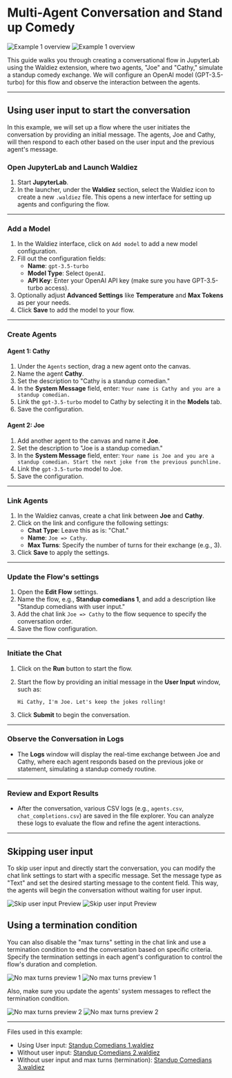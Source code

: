 # Multi-Agent Conversation and Stand up Comedy

![Example 1 overview](../static/images/light/examples/1/overview.webp#only-light)
![Example 1 overview](../static/images/dark/examples/1/overview.webp#only-dark)

This guide walks you through creating a conversational flow in JupyterLab using the Waldiez extension, where two agents, "Joe" and "Cathy," simulate a standup comedy exchange. We will configure an OpenAI model (GPT-3.5-turbo) for this flow and observe the interaction between the agents.

---

## Using user input to start the conversation

In this example, we will set up a flow where the user initiates the conversation by providing an initial message. The agents, Joe and Cathy, will then respond to each other based on the user input and the previous agent's message.

### Open JupyterLab and Launch Waldiez

1. Start **JupyterLab**.
2. In the launcher, under the **Waldiez** section, select the Waldiez icon to create a new `.waldiez` file. This opens a new interface for setting up agents and configuring the flow.

---

### Add a Model

1. In the Waldiez interface, click on `Add model` to add a new model configuration.
2. Fill out the configuration fields:
   - **Name**: `gpt-3.5-turbo`
   - **Model Type**: Select `OpenAI`.
   - **API Key**: Enter your OpenAI API key (make sure you have GPT-3.5-turbo access).
3. Optionally adjust **Advanced Settings** like **Temperature** and **Max Tokens** as per your needs.
4. Click **Save** to add the model to your flow.

---

### Create Agents

#### Agent 1: Cathy

1. Under the `Agents` section, drag a new agent onto the canvas.
2. Name the agent **Cathy**.
3. Set the description to "Cathy is a standup comedian."
4. In the **System Message** field, enter: `Your name is Cathy and you are a standup comedian.`
5. Link the `gpt-3.5-turbo` model to Cathy by selecting it in the **Models** tab.
6. Save the configuration.

#### Agent 2: Joe

1. Add another agent to the canvas and name it **Joe**.
2. Set the description to "Joe is a standup comedian."
3. In the **System Message** field, enter: `Your name is Joe and you are a standup comedian. Start the next joke from the previous punchline.`
4. Link the `gpt-3.5-turbo` model to Joe.
5. Save the configuration.

---

### Link Agents

1. In the Waldiez canvas, create a chat link between **Joe** and **Cathy**.
2. Click on the link and configure the following settings:
   - **Chat Type**: Leave this as is: "Chat."
   - **Name**: `Joe => Cathy`.
   - **Max Turns**: Specify the number of turns for their exchange (e.g., 3).
3. Click **Save** to apply the settings.

---

### Update the Flow's settings

1. Open the **Edit Flow** settings.
2. Name the flow, e.g., **Standup comedians 1**, and add a description like "Standup comedians with user input."
3. Add the chat link `Joe => Cathy` to the flow sequence to specify the conversation order.
4. Save the flow configuration.

---

### Initiate the Chat

1. Click on the **Run** button to start the flow.
2. Start the flow by providing an initial message in the **User Input** window, such as:

    `Hi Cathy, I'm Joe. Let's keep the jokes rolling!`

3. Click **Submit** to begin the conversation.

---

### Observe the Conversation in Logs

- The **Logs** window will display the real-time exchange between Joe and Cathy, where each agent responds based on the previous joke or statement, simulating a standup comedy routine.

---

### Review and Export Results

- After the conversation, various CSV logs (e.g., `agents.csv`, `chat_completions.csv`) are saved in the file explorer. You can analyze these logs to evaluate the flow and refine the agent interactions.

---

## Skipping user input

To skip user input and directly start the conversation, you can modify the chat link settings to start with a specific message. Set the message type as "Text" and set the desired starting message to the content field.  This way, the agents will begin the conversation without waiting for user input.

![Skip user input Preview](../static/images/light/examples/1/skip_user_input.webp#only-light)
![Skip user input Preview](../static/images/dark/examples/1/skip_user_input.webp#only-dark)

## Using a termination condition

You can also disable the "max turns" setting in the chat link and use a termination condition to end the conversation based on specific criteria. Specify the termination settings in each agent's configuration to control the flow's duration and completion.

![No max turns preview 1](../static/images/light/examples/1/no_max_turns1.webp#only-light)
![No max turns preview 1](../static/images/dark/examples/1/no_max_turns1.webp#only-dark)

Also, make sure you update the agents' system messages to reflect the termination condition.

![No max turns preview 2](../static/images/light/examples/1/no_max_turns2.webp#only-light)
![No max turns preview 2](../static/images/dark/examples/1/no_max_turns2.webp#only-dark)

---

Files used in this example:

- Using User input: [Standup Comedians 1.waldiez](https://github.com/waldiez/examples/blob/main/01%20-%20Standup%20Comedians/Standup%20Comedians%201.waldiez)
- Without user input: [Standup Comedians 2.waldiez](https://github.com/waldiez/examples/blob/main/01%20-%20Standup%20Comedians/Standup%20Comedians%202.waldiez)
- Without user input and max turns (termination): [Standup Comedians 3.waldiez](https://github.com/waldiez/examples/blob/main/01%20-%20Standup%20Comedians/Standup%20Comedians%203.waldiez)
